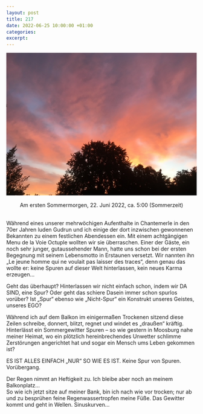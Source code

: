 ```yaml
---
layout: post
title: 217
date: 2022-06-25 10:00:00 +01:00
categories: 
excerpt: 
---
```


![Am ersten Sommermorgen, 22. Juni 2022, ca. 5:00 (Sommerzeit)](../images/217.jpg "Am ersten Sommermorgen, 22. Juni 2022, ca. 5:00 (Sommerzeit)")

<p align="center">Am ersten Sommermorgen, 22. Juni 2022, ca. 5:00 (Sommerzeit)</p>
<br/>
Während eines unserer mehrwöchigen Aufenthalte in Chantemerle in den 70er Jahren luden Gudrun und ich einige der dort inzwischen gewonnenen Bekannten zu einem festlichen Abendessen ein. Mit einem achtgängigen Menu de la Voie Octuple wollten wir sie überraschen. Einer der Gäste, ein noch sehr junger, gutaussehender Mann, hatte uns schon bei der ersten Begegnung mit seinem Lebensmotto in Erstaunen versetzt. Wir nannten ihn „Le jeune homme qui ne voulait pas laisser des traces“, denn genau das wollte er: keine Spuren auf dieser Welt hinterlassen, kein neues Karma erzeugen…

Geht das überhaupt? Hinterlassen wir nicht einfach schon, indem wir DA SIND, eine Spur? Oder geht das schiere Dasein immer schon spurlos vorüber? Ist „Spur“ ebenso wie „Nicht-Spur“ ein Konstrukt unseres Geistes, unseres EGO?

Während ich auf dem Balkon im einigermaßen Trockenen sitzend diese Zeilen schreibe, donnert, blitzt, regnet und windet es „draußen“ kräftig. Hinterlässt ein Sommergewitter Spuren – so wie gestern in Moosburg nahe meiner Heimat, wo ein plötzlich hereinbrechendes Unwetter schlimme Zerstörungen angerichtet hat und sogar ein Mensch ums Leben gekommen ist?

ES IST ALLES EINFACH „NUR“ SO WIE ES IST. Keine Spur von Spuren. Vorübergang.

Der Regen nimmt an Heftigkeit zu. Ich bleibe aber noch an meinem Balkonplatz…\
So wie ich jetzt sitze auf meiner Bank, bin ich nach wie vor trocken; nur ab und zu besprühen feine Regenwassertropfen meine Füße. Das Gewitter kommt und geht in Wellen. Sinuskurven…
